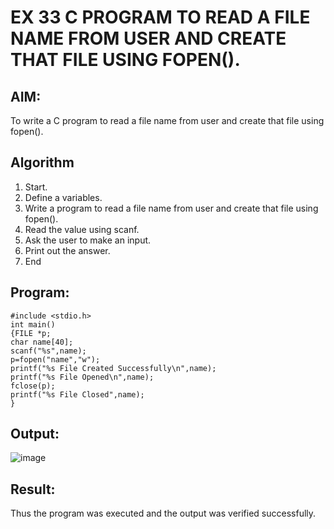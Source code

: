# EX 33 C PROGRAM TO READ A FILE NAME FROM USER AND CREATE THAT FILE USING FOPEN().
## AIM:
To write a C program to read a file name from user and create that file using fopen().

## Algorithm
1.	Start.
2.	Define a variables.
3.	Write a program to read a file name from user and create that file using fopen().
4.	Read the value using scanf.
5.	Ask the user to make an input.
6.	Print out the answer.
7.	End  

## Program:
```
#include <stdio.h>
int main()
{FILE *p;
char name[40];
scanf("%s",name);
p=fopen("name","w");
printf("%s File Created Successfully\n",name);
printf("%s File Opened\n",name);
fclose(p);
printf("%s File Closed",name);
}
```

## Output:

![image](https://github.com/user-attachments/assets/8e32a7c7-7c25-4fb5-b043-f0392c303600)

## Result:
Thus the program was executed and the output was verified successfully.
